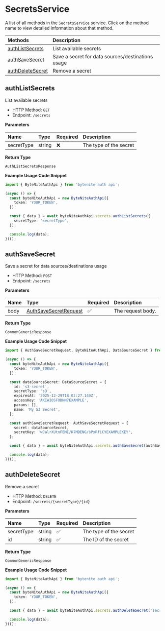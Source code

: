 # SecretsService

A list of all methods in the `SecretsService` service. Click on the method name to view detailed information about that method.

| Methods                               | Description                                       |
| :------------------------------------ | :------------------------------------------------ |
| [authListSecrets](#authlistsecrets)   | List available secrets                            |
| [authSaveSecret](#authsavesecret)     | Save a secret for data sources/destinations usage |
| [authDeleteSecret](#authdeletesecret) | Remove a secret                                   |

## authListSecrets

List available secrets

- HTTP Method: `GET`
- Endpoint: `/secrets`

**Parameters**

| Name       | Type   | Required | Description            |
| :--------- | :----- | :------- | :--------------------- |
| secretType | string | ❌       | The type of the secret |

**Return Type**

`AuthListSecretsResponse`

**Example Usage Code Snippet**

```typescript
import { ByteNiteAuthApi } from 'bytenite auth api';

(async () => {
  const byteNiteAuthApi = new ByteNiteAuthApi({
    token: 'YOUR_TOKEN',
  });

  const { data } = await byteNiteAuthApi.secrets.authListSecrets({
    secretType: 'secretType',
  });

  console.log(data);
})();
```

## authSaveSecret

Save a secret for data sources/destinations usage

- HTTP Method: `POST`
- Endpoint: `/secrets`

**Parameters**

| Name | Type                                                        | Required | Description       |
| :--- | :---------------------------------------------------------- | :------- | :---------------- |
| body | [AuthSaveSecretRequest](../models/AuthSaveSecretRequest.md) | ✅       | The request body. |

**Return Type**

`CommonGenericResponse`

**Example Usage Code Snippet**

```typescript
import { AuthSaveSecretRequest, ByteNiteAuthApi, DataSourceSecret } from 'bytenite auth api';

(async () => {
  const byteNiteAuthApi = new ByteNiteAuthApi({
    token: 'YOUR_TOKEN',
  });

  const dataSourceSecret: DataSourceSecret = {
    id: 's3-secret',
    secretType: 's3',
    expiresAt: '2025-12-29T18:02:27.140Z',
    accessKey: 'AKIAIOSFODNN7EXAMPLE',
    params: [],
    name: 'My S3 Secret',
  };

  const authSaveSecretRequest: AuthSaveSecretRequest = {
    secret: dataSourceSecret,
    secretKey: 'wJalrXUtnFEMI/K7MDENG/bPxRfiCYEXAMPLEKEY',
  };

  const { data } = await byteNiteAuthApi.secrets.authSaveSecret(authSaveSecretRequest);

  console.log(data);
})();
```

## authDeleteSecret

Remove a secret

- HTTP Method: `DELETE`
- Endpoint: `/secrets/{secretType}/{id}`

**Parameters**

| Name       | Type   | Required | Description            |
| :--------- | :----- | :------- | :--------------------- |
| secretType | string | ✅       | The type of the secret |
| id         | string | ✅       | The ID of the secret   |

**Return Type**

`CommonGenericResponse`

**Example Usage Code Snippet**

```typescript
import { ByteNiteAuthApi } from 'bytenite auth api';

(async () => {
  const byteNiteAuthApi = new ByteNiteAuthApi({
    token: 'YOUR_TOKEN',
  });

  const { data } = await byteNiteAuthApi.secrets.authDeleteSecret('secretType', 'id');

  console.log(data);
})();
```

<!-- This file was generated by liblab | https://liblab.com/ -->
